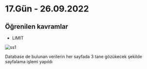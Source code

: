 # 17.Gün - 26.09.2022

## Öğrenilen kavramlar

- LIMIT

![ss1](./img/ss1.PNG)

Database de bulunan verilerin her sayfada 3 tane gözükecek şekilde sayfalama işlemi yapıldı 